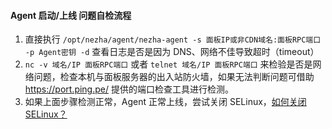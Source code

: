 #### Agent 启动/上线 问题自检流程
1. 直接执行 `/opt/nezha/agent/nezha-agent -s 面板IP或非CDN域名:面板RPC端口 -p Agent密钥 -d` 查看日志是否是因为 DNS、网络不佳导致超时（timeout）
2. `nc -v 域名/IP 面板RPC端口` 或者 `telnet 域名/IP 面板RPC端口` 来检验是否是网络问题，检查本机与面板服务器的出入站防火墙，如果无法判断问题可借助 <https://port.ping.pe/> 提供的端口检查工具进行检测。
3. 如果上面步骤检测正常，Agent 正常上线，尝试关闭 SELinux，[如何关闭 SELinux？](https://www.google.com/search?q=%E5%85%B3%E9%97%ADSELINUX)